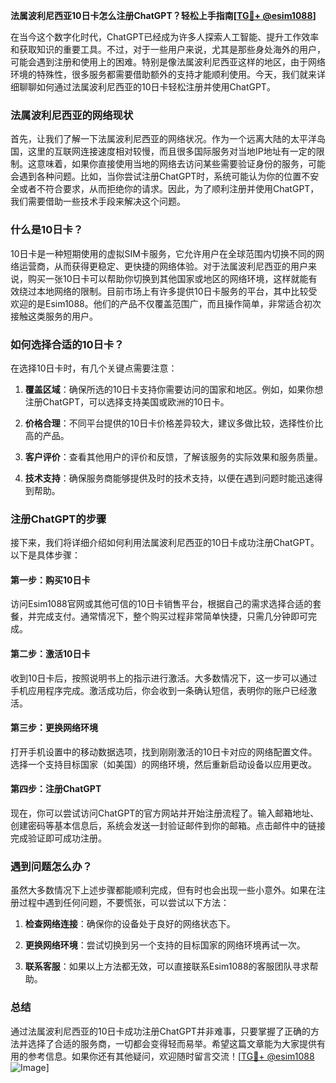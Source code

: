 **法属波利尼西亚10日卡怎么注册ChatGPT？轻松上手指南[[TG💪+ @esim1088](https://t.me/s/esim1088)]**

在当今这个数字化时代，ChatGPT已经成为许多人探索人工智能、提升工作效率和获取知识的重要工具。不过，对于一些用户来说，尤其是那些身处海外的用户，可能会遇到注册和使用上的困难。特别是像法属波利尼西亚这样的地区，由于网络环境的特殊性，很多服务都需要借助额外的支持才能顺利使用。今天，我们就来详细聊聊如何通过法属波利尼西亚的10日卡轻松注册并使用ChatGPT。

### 法属波利尼西亚的网络现状

首先，让我们了解一下法属波利尼西亚的网络状况。作为一个远离大陆的太平洋岛国，这里的互联网连接速度相对较慢，而且很多国际服务对当地IP地址有一定的限制。这意味着，如果你直接使用当地的网络去访问某些需要验证身份的服务，可能会遇到各种问题。比如，当你尝试注册ChatGPT时，系统可能认为你的位置不安全或者不符合要求，从而拒绝你的请求。因此，为了顺利注册并使用ChatGPT，我们需要借助一些技术手段来解决这个问题。

### 什么是10日卡？

10日卡是一种短期使用的虚拟SIM卡服务，它允许用户在全球范围内切换不同的网络运营商，从而获得更稳定、更快捷的网络体验。对于法属波利尼西亚的用户来说，购买一张10日卡可以帮助你切换到其他国家或地区的网络环境，这样就能有效绕过本地网络的限制。目前市场上有许多提供10日卡服务的平台，其中比较受欢迎的是Esim1088。他们的产品不仅覆盖范围广，而且操作简单，非常适合初次接触这类服务的用户。

### 如何选择合适的10日卡？

在选择10日卡时，有几个关键点需要注意：

1. **覆盖区域**：确保所选的10日卡支持你需要访问的国家和地区。例如，如果你想注册ChatGPT，可以选择支持美国或欧洲的10日卡。
   
2. **价格合理**：不同平台提供的10日卡价格差异较大，建议多做比较，选择性价比高的产品。

3. **客户评价**：查看其他用户的评价和反馈，了解该服务的实际效果和服务质量。

4. **技术支持**：确保服务商能够提供及时的技术支持，以便在遇到问题时能迅速得到帮助。

### 注册ChatGPT的步骤

接下来，我们将详细介绍如何利用法属波利尼西亚的10日卡成功注册ChatGPT。以下是具体步骤：

#### 第一步：购买10日卡
访问Esim1088官网或其他可信的10日卡销售平台，根据自己的需求选择合适的套餐，并完成支付。通常情况下，整个购买过程非常简单快捷，只需几分钟即可完成。

#### 第二步：激活10日卡
收到10日卡后，按照说明书上的指示进行激活。大多数情况下，这一步可以通过手机应用程序完成。激活成功后，你会收到一条确认短信，表明你的账户已经激活。

#### 第三步：更换网络环境
打开手机设置中的移动数据选项，找到刚刚激活的10日卡对应的网络配置文件。选择一个支持目标国家（如美国）的网络环境，然后重新启动设备以应用更改。

#### 第四步：注册ChatGPT
现在，你可以尝试访问ChatGPT的官方网站并开始注册流程了。输入邮箱地址、创建密码等基本信息后，系统会发送一封验证邮件到你的邮箱。点击邮件中的链接完成验证即可成功注册。

### 遇到问题怎么办？

虽然大多数情况下上述步骤都能顺利完成，但有时也会出现一些小意外。如果在注册过程中遇到任何问题，不要慌张，可以尝试以下方法：

1. **检查网络连接**：确保你的设备处于良好的网络状态下。
   
2. **更换网络环境**：尝试切换到另一个支持的目标国家的网络环境再试一次。

3. **联系客服**：如果以上方法都无效，可以直接联系Esim1088的客服团队寻求帮助。

### 总结

通过法属波利尼西亚的10日卡成功注册ChatGPT并非难事，只要掌握了正确的方法并选择了合适的服务商，一切都会变得轻而易举。希望这篇文章能为大家提供有用的参考信息。如果你还有其他疑问，欢迎随时留言交流！[[TG💪+ @esim1088](https://t.me/s/esim1088) ![Image](https://i.postimg.cc/4NQfJmqS/Snipaste-2025-05-13-00-14-12.png)]